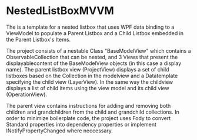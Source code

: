 # NestedListBoxMVVM
The is a template for a nested listbox that uses WPF data binding to a ViewModel to populate a Parent Listbox and a Child Listbox embedded in the Parent Listbox's Items.

The project consists of a nestable Class "BaseModelView" which contains a ObservableCollection<BaseModelView> that can be nested, and 3 Views that present the displayablecontent of the BaseModelView objects (in this case a display name). The parent listbox view (ProjectView) displays a set of child listboxes based on the Collection in the modelview and a Datatemplate specifying the child view (LayerView). In the same way the childview displays a list of child items using the view model and its child view (OperationView).

The parent view contains instructions for adding and removing both children and grandchildren from the child and grandchild collections. In order to minimize boilerplate code, the project uses Fody to convert Standard properties into dependency properties or implement INotifyPropertyChanged where neccessary.
